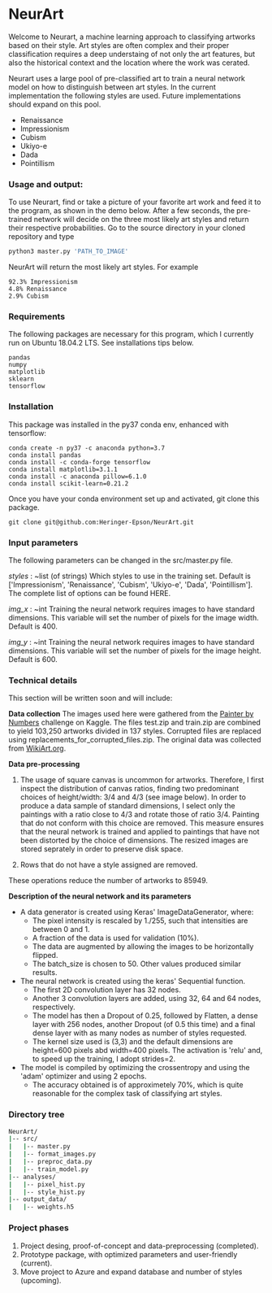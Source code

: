 # NeurArt

Welcome to Neurart, a machine learning approach to classifying artworks based
on their style. Art styles are often complex and their proper classification
requires a deep understaing of not only the art features, but also the
historical context and the location where the work was cerated.

Neurart uses a large pool of pre-classified art to train a neural network model
on how to distinguish between art styles. In the current implementation the
following styles are used. Future implementations should expand on this pool.

+ Renaissance
+ Impressionism
+ Cubism
+ Ukiyo-e
+ Dada
+ Pointillism

### Usage and output:
To use Neurart, find or take a picture of your favorite art work and feed
it to the program, as shown in the demo below. After a few seconds, the
pre-trained network will decide on the three most likely art styles and
return their respective probabilities. Go to the source directory in your
cloned repository and type
```python
python3 master.py 'PATH_TO_IMAGE'
```
NeurArt will return the most likely art styles. For example
```
92.3% Impressionism
4.8% Renaissance
2.9% Cubism
```

### Requirements
The following packages are necessary for this program, which I currently
run on Ubuntu 18.04.2 LTS. See installations tips below.
```
pandas
numpy
matplotlib
sklearn
tensorflow
```

### Installation
This package was installed in the py37 conda env, enhanced with tensorflow:
```
conda create -n py37 -c anaconda python=3.7
conda install pandas
conda install -c conda-forge tensorflow
conda install matplotlib=3.1.1
conda install -c anaconda pillow=6.1.0
conda install scikit-learn=0.21.2
```
Once you have your conda environment set up and activated, git clone this
package.
```
git clone git@github.com:Heringer-Epson/NeurArt.git
```

### Input parameters
The following parameters can be changed in the src/master.py file.

*styles* : ~list (of strings)
Which styles to use in the training set. Default is ['Impressionism', 'Renaissance', 'Cubism', 'Ukiyo-e', 'Dada', 'Pointillism']. The complete list of options can be found HERE.

*img_x* : ~int
Training the neural network requires images to have standard dimensions. This variable will set the number of pixels for the image width. Default is 400.

*img_y* : ~int
Training the neural network requires images to have standard dimensions. This variable will set the number of pixels for the image height. Default is 600.

### Technical details

This section will be written soon and will include:

**Data collection**
The images used here were gathered from the [Painter by Numbers](https://www.kaggle.com/c/painter-by-numbers) challenge on Kaggle. The files test.zip and train.zip are combined to yield 103,250 artworks divided in 137 styles. Corrupted files are replaced using replacements_for_corrupted_files.zip. The original data was collected from [WikiArt.org](https://www.wikiart.org/).



**Data pre-processing**
1. The usage of square canvas is uncommon for artworks. Therefore, I first inspect the distribution of canvas ratios, finding two predominant choices of height/width: 3/4 and 4/3 (see image below). In order to produce a data sample of standard dimensions, I select only the paintings with a ratio close to 4/3 and rotate those of ratio 3/4. Painting that do not conform with this choice are removed. This measure ensures that the neural network is trained and applied to paintings that have not been distorted by the choice of dimensions. The resized images are stored seprately in order to preserve disk space.

2. Rows that do not have a style assigned are removed.

These operations reduce the number of artworks to 85949.

**Description of the neural network and its parameters**

+ A data generator is created using Keras' ImageDataGenerator, where:
  + The pixel intensity is rescaled by 1./255, such that intensities are between 0 and 1.
  + A fraction of the data is used for validation (10%).
  + The data are augmented by allowing the images to be horizontally flipped.
  + The batch_size is chosen to 50. Other values produced similar results.
+ The neural network is created using the keras' Sequential function.
  + The first 2D convolution layer has 32 nodes.
  + Another 3 convolution layers are added, using 32, 64 and 64 nodes, respectively.
  + The model has then a Dropout of 0.25, followed by Flatten, a dense layer with 256 nodes, another Dropout (of 0.5 this time) and a final dense layer with as many nodes as number of styles requested.
  + The kernel size used is (3,3) and the default dimensions are height=600 pixels abd width=400 pixels. The activation is 'relu' and, to speed up the training, I adopt strides=2.
+ The model is compiled by optimizing the crossentropy and using the 'adam' optimizer and using 2 epochs.
  + The accuracy obtained is of approximetely 70%, which is quite reasonable for the complex task of classifying art styles. 

### Directory tree

```bash
NeurArt/
|-- src/
|   |-- master.py
|   |-- format_images.py
|   |-- preproc_data.py
|   |-- train_model.py
|-- analyses/
|   |-- pixel_hist.py
|   |-- style_hist.py
|-- output_data/
|   |-- weights.h5
```

### Project phases

1. Project desing, proof-of-concept and data-preprocessing (completed).
2. Prototype package, with optimized parameters and user-friendly (current).
3. Move project to Azure and expand database and number of styles (upcoming).



